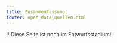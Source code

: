 ```yaml
---
title: Zusammenfassung
footer: open_data_quellen.html
---
```


!! Diese Seite ist noch im Entwurfsstadium!
